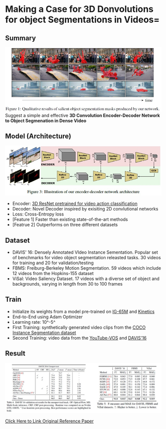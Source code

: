 # Making a Case for 3D Donvolutions for object Segmentations in Videos=

## Summary
![title_img](title_img.jpg)
Suggest a simple and effective **3D Convolution Encoder-Decoder Network to Object Segmenation in Dense Video**

## Model (Architecture)
![encoder-decoder](encoder-decoder.jpg)
* Encoder: [3D ResNet pretrained for video action classification](https://arxiv.org/pdf/1904.02811.pdf)
* Decoder: Novel Decoder inspired by exisiting 2D convlutional networks
* Loss: Cross-Entropy loss
* [Feature 1] Faster than existing state-of-the-art methods
* [Featrue 2] Outperforms on three different datasets

## Dataset
* DAVIS' 16: Densely Annotated VIdeo Instance Sementation. Popular set of benchmarks for video object segmentation releasted tasks. 30 videos for training and 20 for validation/testing
* FBMS: Freiburg-Berkeley Motion Segmentation. 59 videos which include 12 videos from the Hopkins-155 dataset
* ViSal: Video Saliency Dataset. 17 videos with a diverse set of object and backgrounds, varying in length from 30 to 100 frames

## Train
- Initialize its weights from a model pre-trained on [IG-65M](https://arxiv.org/pdf/1905.00561.pdf) and [Kinetics](https://arxiv.org/pdf/1705.06950.pdf)
- End-to-End using Adam Optimizer
- Learning rate: 10^-5^
- First Training: synthetically generated video clips from the [COCO Instance Segmentation dataset](https://arxiv.org/pdf/1405.0312.pdf)
- Second Training: video data from the [YouTube-VOS](https://arxiv.org/pdf/1809.00461.pdf) and [DAVIS'16](https://www.cv-foundation.org/openaccess/content_cvpr_2016/papers/Perazzi_A_Benchmark_Dataset_CVPR_2016_paper.pdf)

## Result
![result](result.jpg)

[Click Here to Link Original Reference Paper](https://arxiv.org/pdf/2008.11516v1.pdf)

